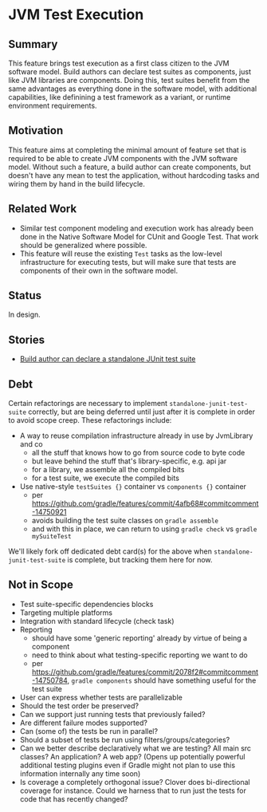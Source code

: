 # JVM Test Execution

## Summary
This feature brings test execution as a first class citizen to the JVM software model. Build authors can declare test suites as components, just like JVM libraries are components. Doing this, test suites benefit from the same advantages as everything done in the software model, with additional capabilities, like definining a test framework as a variant, or runtime environment requirements.

## Motivation
This feature aims at completing the minimal amount of feature set that is required to be able to create JVM components with the JVM software model. Without such a feature, a build author can create components, but doesn't have any mean to test the application, without hardcoding tasks and wiring them by hand in the build lifecycle.

## Related Work
 - Similar test component modeling and execution work has already been done in the Native Software Model for CUnit and Google Test. That work should be generalized where possible.
 - This feature will reuse the existing `Test` tasks as the low-level infrastructure for executing tests, but will make sure that tests are components of their own in the software model.

## Status
In design.

## Stories
 - [Build author can declare a standalone JUnit test suite](standalone-junit-test-suite)

## Debt
Certain refactorings are necessary to implement `standalone-junit-test-suite` correctly, but are being deferred until just after it is complete in order to avoid scope creep. These refactorings include:
 - A way to reuse compilation infrastructure already in use by JvmLibrary and co
   - all the stuff that knows how to go from source code to byte code
   - but leave behind the stuff that's library-specific, e.g. api jar
   - for a library, we assemble all the compiled bits
   - for a test suite, we execute the compiled bits
 - Use native-style `testSuites {}` container vs `components {}` container
   - per https://github.com/gradle/features/commit/4afb68#commitcomment-14750921
   - avoids building the test suite classes on `gradle assemble`
   - and with this in place, we can return to using `gradle check` vs `gradle mySuiteTest`

We'll likely fork off dedicated debt card(s) for the above when `standalone-junit-test-suite` is complete, but tracking them here for now.

## Not in Scope
 - Test suite-specific dependencies blocks
 - Targeting multiple platforms
 - Integration with standard lifecycle (check task)
 - Reporting
   - should have some 'generic reporting' already by virtue of being a component
   - need to think about what testing-specific reporting we want to do
   - per https://github.com/gradle/features/commit/2078f2#commitcomment-14750784, `gradle components` should have something useful for the test suite
 - User can express whether tests are parallelizable
 - Should the test order be preserved?
 - Can we support just running tests that previously failed?
 - Are different failure modes supported?
 - Can (some of) the tests be run in parallel?
 - Should a subset of tests be run using filters/groups/categories?
 - Can we better describe declaratively what we are testing? All main src classes? An application? A web app? (Opens up potentially powerful additional testing plugins even if Gradle might not plan to use this information internally any time soon)
 - Is coverage a completely orthogonal issue? Clover does bi-directional coverage for instance. Could we harness that to run just the tests for code that has recently changed?
